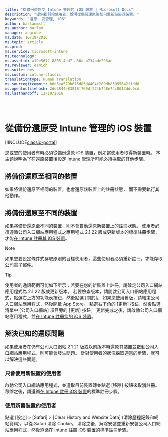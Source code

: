 ```yaml
---
title: "從備份還原受 Intune 管理的 iOS 裝置 | Microsoft Docs"
description: "提供指引給使用者，說明從備份還原後如何重新註冊其裝置。"
keywords: "還原, 受管理, iOS"
author: barlanmsft
ms.author: barlan
manager: angrobe
ms.date: 10/18/2016
ms.topic: article
ms.prod: 
ms.service: microsoft-intune
ms.technology: 
ms.assetid: a19e5612-8805-4bd7-a86a-b734bde293ae
ms.reviewer: esmich
ms.suite: ems
ms.custom: intune-classic
translationtype: Human Translation
ms.sourcegitcommit: b6d5ea579b675d85d4404f289db83055642ffddd
ms.openlocfilehash: 2dd3844e83818f760df22fb748e74c8013ddd9cd
ms.lasthandoff: 12/10/2016


---
```


# <a name="restore-intune-managed-ios-devices-from-backup"></a>從備份還原受 Intune 管理的 iOS 裝置

[!INCLUDE[classic-portal](../includes/classic-portal.md)]

您或您的使用者有時必須從備份還原 iOS 裝置，例如當使用者取得新裝置時。 本主題說明為了在還原裝置後設定 Intune 管理所可能必須採取的其他步驟。

## <a name="restoring-backups-onto-the-same-device"></a>將備份還原至相同的裝置

如果將備份還原至相同的裝置，也會還原該裝置上的註冊狀態， 而不需要執行其他動作。

## <a name="restoring-backups-onto-different-devices"></a>將備份還原至不同的裝置

如果將備份還原至不同的裝置，則不會自動還原新裝置上的註冊狀態。 使用者必須遵循公司入口網站應用程式之應用程式 2.1.22 版或更新版本的標準註冊步驟，才能[在 Intune 註冊其 iOS 裝置](/Intune/EndUser/enroll-your-device-in-intune-ios)。

> [!NOTE]
> 如果您要設定條件式存取原則的目標使用者，這些使用者必須重新註冊，才能存取公司電子郵件。

> [!TIP]
> 使用者的通訊範例可能如下所示︰若要在您的新裝置上註冊，請確定公司入口網站應用程式為 2.1.22 版或更新版本。 若要檢查版本，請開啟公司入口網站應用程式，點選右上方的功能表按鈕，然後點選 [關於]。 如果您使用舊版，請結束公司入口網站應用程式，然後開啟 App Store。 點選右下角的 [更新] 按鈕，然後點選清單中 [公司入口網站] 項目旁的 [更新] 按鈕。 更新完成之後，請啟動公司入口網站應用程式，並[在 Intune 註冊您的 iOS 裝置](/Intune/EndUser/enroll-your-device-in-intune-ios)。

## <a name="resolving-known-issues-with-restores"></a>解決已知的還原問題

如果使用者在仍有公司入口網站 2.1.21 版或以前版本時還原其裝置並啟動公司入口網站應用程式，則可能會發生問題。 針對使用者的狀況採取適當的步驟，就可以解決這些問題。

### <a name="for-users-who-will-only-use-their-new-device"></a>只會使用新裝置的使用者
啟動公司入口網站應用程式，並選取目前裝置磚並點選 [移除] 按鈕來取消註冊。 移除之後，請遵循[在 Intune 註冊 iOS 裝置](/Intune/EndUser/enroll-your-device-in-intune-ios)的標準註冊步驟。

### <a name="for-users-who-will-use-both-their-old-and-new-devices"></a>使用新舊裝置的使用者
點選 [設定] > [Safari] > [Clear History and Website Data] (清除歷程記錄和網站資料)，以從 Safari 清除 Cookie。 清除之後，解除安裝並重新安裝公司入口網站應用程式，然後遵循[在 Intune 註冊 iOS 裝置](/Intune/EndUser/enroll-your-device-in-intune-ios)的標準註冊步驟。

